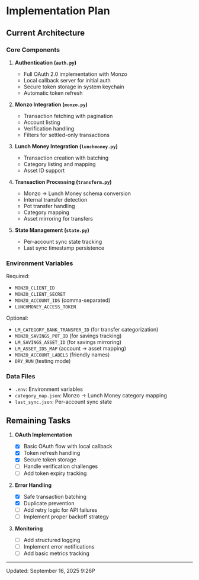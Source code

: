 # Implementation Plan

## Current Architecture

### Core Components

1. **Authentication (`auth.py`)**

   - Full OAuth 2.0 implementation with Monzo
   - Local callback server for initial auth
   - Secure token storage in system keychain
   - Automatic token refresh

2. **Monzo Integration (`monzo.py`)**

   - Transaction fetching with pagination
   - Account listing
   - Verification handling
   - Filters for settled-only transactions

3. **Lunch Money Integration (`lunchmoney.py`)**

   - Transaction creation with batching
   - Category listing and mapping
   - Asset ID support

4. **Transaction Processing (`transform.py`)**

   - Monzo → Lunch Money schema conversion
   - Internal transfer detection
   - Pot transfer handling
   - Category mapping
   - Asset mirroring for transfers

5. **State Management (`state.py`)**
   - Per-account sync state tracking
   - Last sync timestamp persistence

### Environment Variables

Required:

- `MONZO_CLIENT_ID`
- `MONZO_CLIENT_SECRET`
- `MONZO_ACCOUNT_IDS` (comma-separated)
- `LUNCHMONEY_ACCESS_TOKEN`

Optional:

- `LM_CATEGORY_BANK_TRANSFER_ID` (for transfer categorization)
- `MONZO_SAVINGS_POT_ID` (for savings tracking)
- `LM_SAVINGS_ASSET_ID` (for savings mirroring)
- `LM_ASSET_IDS_MAP` (account → asset mapping)
- `MONZO_ACCOUNT_LABELS` (friendly names)
- `DRY_RUN` (testing mode)

### Data Files

- `.env`: Environment variables
- `category_map.json`: Monzo → Lunch Money category mapping
- `last_sync.json`: Per-account sync state

## Remaining Tasks

1. **OAuth Implementation**

   - [x] Basic OAuth flow with local callback
   - [x] Token refresh handling
   - [x] Secure token storage
   - [ ] Handle verification challenges
   - [ ] Add token expiry tracking

2. **Error Handling**

   - [x] Safe transaction batching
   - [x] Duplicate prevention
   - [ ] Add retry logic for API failures
   - [ ] Implement proper backoff strategy

3. **Monitoring**

   - [ ] Add structured logging
   - [ ] Implement error notifications
   - [ ] Add basic metrics tracking

---

Updated: September 16, 2025 9:26P
